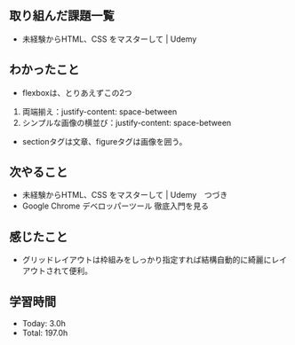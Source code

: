 ## 取り組んだ課題一覧
- 未経験からHTML、CSS をマスターして | Udemy
## わかったこと
- flexboxは、とりあえずこの2つ
1. 両端揃え：justify-content: space-between
2. シンプルな画像の横並び：justify-content: space-between
- sectionタグは文章、figureタグは画像を囲う。
## 次やること
- 未経験からHTML、CSS をマスターして | Udemy　つづき
- Google Chrome デベロッパーツール 徹底入門を見る
## 感じたこと
- グリッドレイアウトは枠組みをしっかり指定すれば結構自動的に綺麗にレイアウトされて便利。
## 学習時間
- Today: 3.0h
- Total: 197.0h
